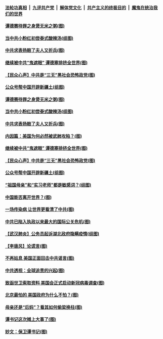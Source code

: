 

####  [法轮功真相](../../../../basic/blob/master/README.md?t=04191130) &nbsp;|&nbsp; [九评共产党](../../../../9ping.md/blob/master/README.md?t=04191130) &nbsp;|&nbsp; [解体党文化](../../../../jtdwh.md/blob/master/README.md?t=04191130)  &nbsp;|&nbsp; [共产主义的终极目的](../../../../gczydzjmd.md/blob/master/README.md?t=04191130) &nbsp;|&nbsp; [魔鬼在统治我们的世界](../../../../mgztzwmdsj.md/blob/master/README.md?t=04191130) 

#### [谭德赛待罪之身煲无米之粥(图)](../pages/p4/930283.md?t=04191130) 

#### [当中共小粉红初尝泰式酸辣汤(组图)](../pages/p4/930274.md?t=04191130) 

#### [中共求表扬赔了夫人又折兵(图)](../pages/p4/930280.md?t=04191130) 

#### [继续被中共“鬼遮眼” 谭德塞排挤全世界(图)](../pages/p4/930295.md?t=04191130) 

#### [【民众心声】中共是“三无”黑社会恐怖政党(图)](../pages/p4/930102.md?t=04191130) 

#### [公众号帮中国开辟新疆土(组图)](../pages/p4/930198.md?t=04191130) 

#### [谭德赛待罪之身煲无米之粥(图)](../pages/p4/930283.md?t=04191130) 

#### [当中共小粉红初尝泰式酸辣汤(组图)](../pages/p4/930274.md?t=04191130) 

#### [中共求表扬赔了夫人又折兵(图)](../pages/p4/930280.md?t=04191130) 

#### [内因篇：美国为何必然被武肺攻陷？(图)](../pages/p4/930194.md?t=04191130) 

#### [继续被中共“鬼遮眼” 谭德塞排挤全世界(图)](../pages/p4/930295.md?t=04191130) 

#### [【民众心声】中共是“三无”黑社会恐怖政党(图)](../pages/p4/930102.md?t=04191130) 

#### [公众号帮中国开辟新疆土(组图)](../pages/p4/930198.md?t=04191130) 

#### [“祖国母亲”和“实习老师”都是敏感词？(组图)](../pages/p4/930197.md?t=04191130) 

#### [中国能否离开世界？(图)](../pages/p4/930195.md?t=04191130) 

#### [一场传染病 让世界更看清了中共(图)](../pages/p4/930090.md?t=04191130) 

#### [中共已陷入执政以来最大的国际公关危机(图)](../pages/p4/930191.md?t=04191130) 

#### [【武汉肺炎】公务员起诉湖北政府隐瞒疫情(组图)](../pages/p4/930192.md?t=04191130) 

#### [【李唐风】论谎言(图)](../pages/p4/930185.md?t=04191130) 

#### [不再姑息 美国正面回击中共谣言(图)](../pages/p4/930081.md?t=04191130) 

#### [中共透视：全球追责的兴起(图)](../pages/p4/930078.md?t=04191130) 

#### [致函世卫索取资料 美国会正式启动新冠病毒调查(图)](../pages/p4/930079.md?t=04191130) 

#### [北京最怕的 美国政府为什么不怕？(图)](../pages/p4/930073.md?t=04191130) 

#### [母亲还是“后妈”？看其如何偷梁换柱(图)](../pages/p4/930063.md?t=04191130) 

#### [谭书记这次摊上大事了(图)](../pages/p4/930080.md?t=04191130) 

#### [妙文：保卫谭书记(图)](../pages/p4/929988.md?t=04191130) 

